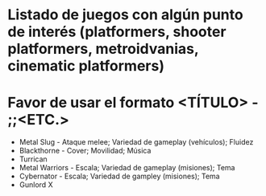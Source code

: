 # Listado de juegos con algún punto de interés (platformers, shooter platformers, metroidvanias, cinematic platformers)
# Favor de usar el formato <TÍTULO> - <PUNTO RELEVANTE>;<PUNTO RELEVANTE>;<ETC.>

- Metal Slug - Ataque melee; Variedad de gameplay (vehículos); Fluidez
- Blackthorne - Cover; Movilidad; Música
- Turrican
- Metal Warriors - Escala; Variedad de gameplay (misiones); Tema
- Cybernator - Escala; Variedad de gampley (misiones); Tema
- Gunlord X
